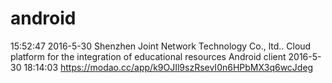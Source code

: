 # android
15:52:47 2016-5-30 Shenzhen Joint Network Technology Co., ltd.. Cloud platform for the integration of educational resources Android client
2016-5-30 18:14:03 https://modao.cc/app/k9OJIl9szRsevI0n6HPbMX3q6wcJdeg
